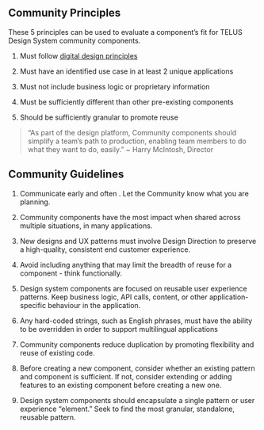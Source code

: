 ## Community Principles

These 5 principles can be used to evaluate a component’s fit for TELUS Design System community components.

1. Must follow [digital design principles](https://docs.google.com/presentation/d/1C1pyN2dfaIYOz0_3SscfoDcbkbIIGLecWZorBB-SfU8/edit#slide=id.g335f368764_1_799)

2. Must have an identified use case in at least 2 unique applications

3. Must not include business logic or proprietary information

4. Must be sufficiently different than other pre-existing components

5. Should be sufficiently granular to promote reuse

  

> “As part of the design platform, Community components should simplify a team’s path to production, enabling team members to do what they want to do, easily.” ~ Harry McIntosh, Director

## Community Guidelines



1. Communicate early and often . Let the Community know what you are planning.

2. Community components have the most impact when shared across multiple situations, in many applications.

3. New designs and UX patterns must involve Design Direction to preserve a high-quality, consistent end customer experience.

4. Avoid including anything that may limit the breadth of reuse for a component - think functionally.

5. Design system components are focused on reusable user experience patterns. Keep business logic, API calls, content, or other application-specific behaviour in the application.

6. Any hard-coded strings, such as English phrases, must have the ability to be overridden in order to support multilingual applications

7. Community components reduce duplication by promoting flexibility and reuse of existing code.

8. Before creating a new component, consider whether an existing pattern and component is sufficient. If not, consider extending or adding features to an existing component before creating a new one.

8. Design system components should encapsulate a single pattern or user experience “element.” Seek to find the most granular, standalone, reusable pattern.
